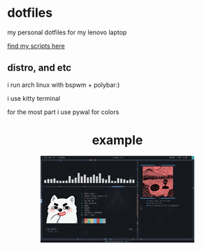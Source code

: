 # dotfiles
my personal dotfiles for my lenovo laptop

[find my scripts here](https://github.com/jules-party/scripts)

## distro, and etc
i run arch linux with bspwm + polybar:)

i use kitty terminal

for the most part i use pywal for colors

<h1 align=center>example</h1>
<p align=center>
<img src="assets/scrot.png" style="width: 70%">
</p>
